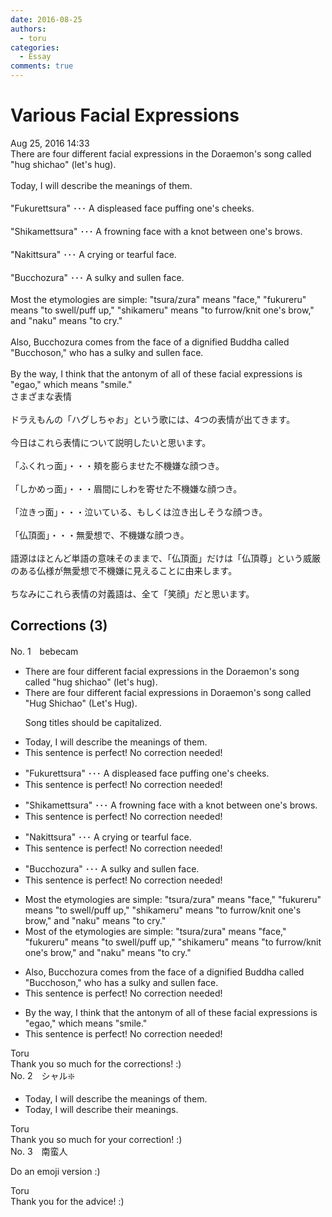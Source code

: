 ```yaml
---
date: 2016-08-25
authors:
  - toru
categories:
  - Essay
comments: true
---
```


# Various Facial Expressions
<div class="date">Aug 25, 2016 14:33</div>
<div id="post"><div id="body_show_ori">
There are four different facial expressions in the Doraemon's song called "hug shichao" (let's hug). <br/><br/>Today, I will describe the meanings of them.<br/><br/>"Fukurettsura" ･･･ A displeased face puffing one's cheeks.<br/><br/>"Shikamettsura" ･･･ A frowning face with a knot between one's brows.<br/><br/>"Nakittsura" ･･･ A crying or tearful face.<br/><br/>"Bucchozura" ･･･ A sulky and sullen face.<br/><br/>Most the etymologies are simple: "tsura/zura" means "face," "fukureru" means "to swell/puff up," "shikameru" means "to furrow/knit one's brow," and "naku" means "to cry."<br/><br/>Also, Bucchozura comes from the face of a dignified Buddha called "Bucchoson," who has a sulky and sullen face.<br/><br/>By the way, I think that the antonym of all of these facial expressions is "egao," which means "smile."
</div></div>

<!-- more -->

<div id="post_ja"><div id="body_show_mo">
さまざまな表情<br/><br/>ドラえもんの「ハグしちゃお」という歌には、4つの表情が出てきます。<br/><br/>今日はこれら表情について説明したいと思います。<br/><br/>「ふくれっ面」・・・頬を膨らませた不機嫌な顔つき。<br/><br/>「しかめっ面」・・・眉間にしわを寄せた不機嫌な顔つき。<br/><br/>「泣きっ面」・・・泣いている、もしくは泣き出しそうな顔つき。<br/><br/>「仏頂面」・・・無愛想で、不機嫌な顔つき。<br/><br/>語源はほとんど単語の意味そのままで、「仏頂面」だけは「仏頂尊」という威厳のある仏様が無愛想で不機嫌に見えることに由来します。<br/><br/>ちなみにこれら表情の対義語は、全て「笑顔」だと思います。
</div></div>

## Corrections (3)
<div id="block"><div class="first_name"> No. 1　<span class="just_name">bebecam</span></div><div id="block2">
<ul class="correction_field">
<li class="incorrect">There are four different facial expressions in the Doraemon's song called "hug shichao" (let's hug).</li>
<li class="corrected correct">
There are four different facial expressions in Doraemon's song called "Hug Shichao" (Let's Hug).
<p class="correction_comment">Song titles should be capitalized.</p>
</li>
</ul>
<ul class="correction_field">
<li class="incorrect">Today, I will describe the meanings of them.</li>
<li class="corrected perfect">This sentence is perfect! No correction needed!</li>
</ul>
<ul class="correction_field">
<li class="incorrect">"Fukurettsura" ･･･ A displeased face puffing one's cheeks.</li>
<li class="corrected perfect">This sentence is perfect! No correction needed!</li>
</ul>
<ul class="correction_field">
<li class="incorrect">"Shikamettsura" ･･･ A frowning face with a knot between one's brows.</li>
<li class="corrected perfect">This sentence is perfect! No correction needed!</li>
</ul>
<ul class="correction_field">
<li class="incorrect">"Nakittsura" ･･･ A crying or tearful face.</li>
<li class="corrected perfect">This sentence is perfect! No correction needed!</li>
</ul>
<ul class="correction_field">
<li class="incorrect">"Bucchozura" ･･･ A sulky and sullen face.</li>
<li class="corrected perfect">This sentence is perfect! No correction needed!</li>
</ul>
<ul class="correction_field">
<li class="incorrect">Most the etymologies are simple: "tsura/zura" means "face," "fukureru" means "to swell/puff up," "shikameru" means "to furrow/knit one's brow," and "naku" means "to cry."</li>
<li class="corrected correct">
Most of the etymologies are simple: "tsura/zura" means "face," "fukureru" means "to swell/puff up," "shikameru" means "to furrow/knit one's brow," and "naku" means "to cry."
</li>
</ul>
<ul class="correction_field">
<li class="incorrect">Also, Bucchozura comes from the face of a dignified Buddha called "Bucchoson," who has a sulky and sullen face.</li>
<li class="corrected perfect">This sentence is perfect! No correction needed!</li>
</ul>
<ul class="correction_field">
<li class="incorrect">By the way, I think that the antonym of all of these facial expressions is "egao," which means "smile."</li>
<li class="corrected perfect">This sentence is perfect! No correction needed!</li>
</ul>
</div><div class="name"><span class="just_name">Toru</span><br>
Thank you so much for the corrections! :)
</div>
</div>
<div id="block"><div class="first_name"> No. 2　<span class="just_name">シャル❇️</span></div><div id="block2">
<ul class="correction_field">
<li class="incorrect">Today, I will describe the meanings of them.</li>
<li class="corrected correct">
Today, I will describe the<span class="f_blue">ir</span> meanings.
</li>
</ul>
</div><div class="name"><span class="just_name">Toru</span><br>
Thank you so much for your correction! :)
</div>
</div>
<div id="block"><div class="first_name"> No. 3　<span class="just_name">南蛮人</span></div><div id="block2">
<p class="comment_small">
 Do an emoji version :)
</p>

</div><div class="name"><span class="just_name">Toru</span><br>
Thank you for the advice! :)
</div>
</div>
